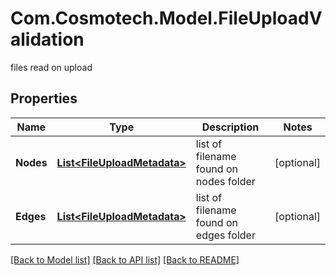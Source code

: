 # Com.Cosmotech.Model.FileUploadValidation
files read on upload

## Properties

Name | Type | Description | Notes
------------ | ------------- | ------------- | -------------
**Nodes** | [**List&lt;FileUploadMetadata&gt;**](FileUploadMetadata.md) | list of filename found on nodes folder | [optional] 
**Edges** | [**List&lt;FileUploadMetadata&gt;**](FileUploadMetadata.md) | list of filename found on edges folder | [optional] 

[[Back to Model list]](../README.md#documentation-for-models) [[Back to API list]](../README.md#documentation-for-api-endpoints) [[Back to README]](../README.md)

